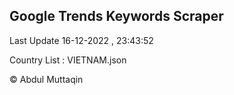 

## Google Trends Keywords Scraper 
 
Last Update 16-12-2022 , 23:43:52

Country List :
VIETNAM.json



© Abdul Muttaqin 
